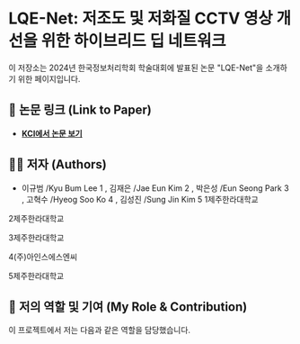 # LQE-Net: 저조도 및 저화질 CCTV 영상 개선을 위한 하이브리드 딥 네트워크

이 저장소는 2024년 한국정보처리학회 학술대회에 발표된 논문 "LQE-Net"을 소개하기 위한 페이지입니다.

## 🔗 논문 링크 (Link to Paper)

* **[KCI에서 논문 보기](https://www.kci.go.kr/kciportal/ci/sereArticleSearch/sereArtiView.kci?sereArticleSearchBean.artld=ART003162331)**

## 👨‍💻 저자 (Authors)

* 이규범 /Kyu Bum Lee 1 ,  김재은 /Jae Eun Kim 2 ,  박은성 /Eun Seong Park 3 ,  고혁수 /Hyeog Soo Ko 4 ,  김성진 /Sung Jin Kim 5
1제주한라대학교

2제주한라대학교

3제주한라대학교

4(주)아인스에스엔씨

5제주한라대학교
  

## 🚀 저의 역할 및 기여 (My Role & Contribution)

이 프로젝트에서 저는 다음과 같은 역할을 담당했습니다.
